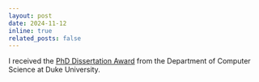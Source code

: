 ```yaml
---
layout: post
date: 2024-11-12
inline: true
related_posts: false
---
```


I received the [PhD Dissertation Award](https://cs.duke.edu/graduate-student-awards-2023-2024) from the Department of Computer Science at Duke University.
